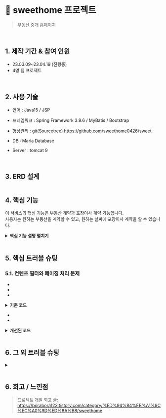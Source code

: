 # :pushpin: sweethome 프로젝트 

>부동산 중개 홈페이지    

</br>

## 1. 제작 기간 & 참여 인원
- 23.03.09~23.04.19 (진행중)
- 4명 팀 프로젝트

</br>

## 2. 사용 기술

- 언어 : Java15  / JSP

- 프레임워크 : Spring Framework 3.9.6  /  MyBatis  / Bootstrap

- 형상관리 : git(Sourcetree) https://github.com/sweethome0426/sweet

- DB : Maria Database

- Server : tomcat 9

</br>

## 3. ERD 설계
![]()


## 4. 핵심 기능
이 서비스의 핵심 기능은 부동산 계약과 포장이사 계약 기능입니다.  
사용자는 원하는 부동산을 계약할 수 있고,
원하는 날짜에 포장이사 계약을 할 수 있습니다.

<details>
<summary><b>핵심 기능 설명 펼치기</b></summary>
<div markdown="1">

### 4.1. 전체 흐름
![]()

### 4.2. 사용자 요청
![]()
- **** :pushpin: [코드 확인]()
  - 
  - 

### 4.3. Controller

![]()

- **** :pushpin: [코드 확인]()
  - Controller에서는 요청을 화면단에서 넘어온 요청을 받고, Service 계층에 로직 처리를 위임합니다.

- **결과 응답** :pushpin: [코드 확인]()
  - Service 계층에서 넘어온 로직 처리 결과(메세지)를 화면단에 응답해줍니다.

### 4.4. Service

![]()

- **** :pushpin: [코드 확인]()
  - 


### 4.5. Repository

![]()

- **** :pushpin: [코드 확인]()
  - 
  - 

</div>
</details>

</br>

## 5. 핵심 트러블 슈팅
### 5.1. 컨텐츠 필터와 페이징 처리 문제
- 

- 
- 

<details>
<summary><b>기존 코드</b></summary>
<div markdown="1">

</div>
</details>

-   
- 

<details>
<summary><b>개선된 코드</b></summary>
<div markdown="1">


</div>
</details>

</br>

## 6. 그 외 트러블 슈팅
<details>
<summary></summary>
<div markdown="1">


</div>
</details>

    
</br>

## 6. 회고 / 느낀점
>프로젝트 개발 회고 글: https://borabora123.tistory.com/category/%ED%94%84%EB%A1%9C%EC%A0%9D%ED%8A%B8/sweethome
